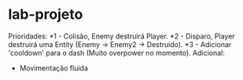 # lab-projeto

Prioridades:
*1 - Colisão, Enemy destruirá Player.
*2 - Disparo, Player destruirá uma Entity (Enemy -> Enemy2 -> Destruido).
*3 - Adicionar 'cooldown' para o dash (Muito overpower no momento).
Adicional:
* Movimentação fluida
